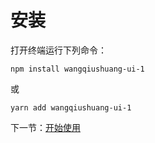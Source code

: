 # 安装

打开终端运行下列命令：

 ```
npm install wangqiushuang-ui-1
```

或

 ```
yarn add wangqiushuang-ui-1
```

下一节：[开始使用](#/doc/get-started)